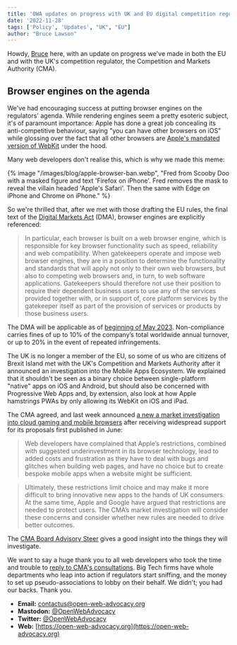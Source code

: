 ```yaml
---
title: 'OWA updates on progress with UK and EU digital competition regulations'
date: '2022-11-28'
tags: ['Policy', 'Updates', "UK", "EU"]
author: "Bruce Lawson"
---
```


Howdy, [Bruce](https://brucelawson.co.uk) here, with an update on progress we've made in both the EU and with the UK's competition regulator, the Competition and Markets Authority (CMA).

## Browser engines on the agenda

We've had encouraging success at putting browser engines on the regulators' agenda. While rendering engines seem a pretty esoteric subject, it's of paramount importance: Apple has done a great job concealing its anti-competitive behaviour, saying "you can have other browsers on iOS" while glossing over the fact that all other browsers are [Apple's mandated version of WebKit](https://developer.apple.com/app-store/review/guidelines/#performance:~:text=Apps%20that%20browse%20the%20web%20must%20use%20the%20appropriate%20WebKit%20framework%20and%20WebKit%20Javascript.) under the hood. 

Many web developers don't realise this, which is why we made this meme:

{% image 
  "/images/blog/apple-browser-ban.webp", 
  "Fred from Scooby Doo with a masked figure and text 'Firefox on iPhone'. Fred removes the mask to reveal the villain headed 'Apple's Safari'. Then the same with Edge on iPhone and Chrome on iPhone."
%}

So we're thrilled that, after we met with those drafting the EU rules, the final text of the [Digital Markets Act](https://eur-lex.europa.eu/legal-content/EN/TXT/HTML/?uri=CELEX:32022R1925&from=EN) (DMA), browser engines are explicitly referenced:

> In particular, each browser is built on a web browser engine, which is responsible for key browser functionality such as speed, reliability and web compatibility. When gatekeepers operate and impose web browser engines, they are in a position to determine the functionality and standards that will apply not only to their own web browsers, but also to competing web browsers and, in turn, to web software applications. Gatekeepers should therefore not use their position to require their dependent business users to use any of the services provided together with, or in support of, core platform services by the gatekeeper itself as part of the provision of services or products by those business users. 

The DMA will be applicable as of [beginning of May 2023](https://ec.europa.eu/info/strategy/priorities-2019-2024/europe-fit-digital-age/digital-markets-act-ensuring-fair-and-open-digital-markets_en). Non-compliance carries fines of up to 10% of the company’s total worldwide annual turnover, or up to 20% in the event of repeated infringements.

The UK is no longer a member of the EU, so some of us who are citizens of Brexit Island met with the UK's Competition and Markets Authority after it announced an investigation into the Mobile Apps Ecosystem. We explained that it shouldn't be seen as a binary choice between single-platform "native" apps on iOS and Android, but should also be concerned with Progressive Web Apps and, by extension, also look at how Apple hamstrings PWAs by only allowing its WebKit on iOS and iPad.

The CMA agreed, and last week announced [a new a market investigation into cloud gaming and mobile browsers](https://www.gov.uk/government/news/investigation-into-cloud-gaming-and-browsers-to-support-uk-tech-and-consumers) after receiving widespread support for its proposals first published in June:

> Web developers have complained that Apple’s restrictions, combined with suggested underinvestment in its browser technology, lead to added costs and frustration as they have to deal with bugs and glitches when building web pages, and have no choice but to create bespoke mobile apps when a website might be sufficient.

> Ultimately, these restrictions limit choice and may make it more difficult to bring innovative new apps to the hands of UK consumers. At the same time, Apple and Google have argued that restrictions are needed to protect users. The CMA’s market investigation will consider these concerns and consider whether new rules are needed to drive better outcomes.

The [CMA Board Advisory Steer](https://assets.publishing.service.gov.uk/media/637b76478fa8f5771eb23acc/Board_Advisory_Steer_.pdf) gives a good insight into the things they will investigate.

We want to say a huge thank you to all web developers who took the time and trouble to [reply to CMA's consultations](https://www.gov.uk/government/consultations/mobile-browsers-and-cloud-gaming-proposal-to-make-a-market-reference). Big Tech firms have whole departments who leap into action if regulators start sniffing, and the money to set up pseudo-associations to lobby on their behalf. We didn't; you had our backs. Thank you.

- **Email:**        [contactus@open-web-advocacy.org](mailto:contactus@open-web-advocacy.org)
- **Mastodon:**      [@OpenWebAdvocacy](https://mastodon.social/@owa)
- **Twitter:**      [@OpenWebAdvocacy](https://twitter.com/OpenWebAdvocacy)
- **Web:**         [https://open-web-advocacy.org](https://open-web-advocacy.org)
